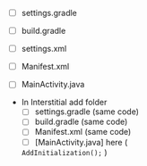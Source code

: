 - [ ]  settings.gradle
- [ ]  build.gradle
- [ ]  settings.xml
- [ ]  Manifest.xml
- [ ]  MainActivity.java


- In Interstitial add folder
    - [ ]  settings.gradle (same code)
    - [ ]  build.gradle     (same code)
    - [ ]  Manifest.xml      (same code)
    - [ ]  [MainActivity.java] here (
    
    `AddInitialization();` )
